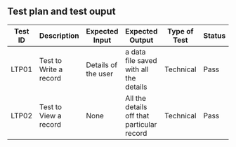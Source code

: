  ## Test plan and test ouput


| Test ID | Description | Expected Input | Expected Output | Type of Test | Status |
|---|---|---|---|---|---|
| LTP01 | Test to Write a record | Details of the user | a data file saved with all the  details | Technical | Pass|
|LTP02 | Test to View a record | None | All the details off that particular record | Technical  | Pass |
  
